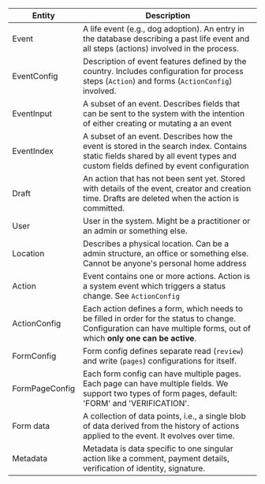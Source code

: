 | Entity         | Description                                                                                                                                                                    |
| -------------- | ------------------------------------------------------------------------------------------------------------------------------------------------------------------------------ |
| Event          | A life event (e.g., dog adoption). An entry in the database describing a past life event and all steps (actions) involved in the process.                                      |
| EventConfig    | Description of event features defined by the country. Includes configuration for process steps (`Action`) and forms (`ActionConfig`) involved.                                 |
| EventInput     | A subset of an event. Describes fields that can be sent to the system with the intention of either creating or mutating a an event                                             |
| EventIndex     | A subset of an event. Describes how the event is stored in the search index. Contains static fields shared by all event types and custom fields defined by event configuration |
| Draft          | An action that has not been sent yet. Stored with details of the event, creator and creation time. Drafts are deleted when the action is committed.                            |
| User           | User in the system. Might be a practitioner or an admin or something else.                                                                                                     |
| Location       | Describes a physical location. Can be a admin structure, an office or something else. Cannot be anyone's personal home address                                                 |
| Action         | Event contains one or more actions. Action is a system event which triggers a status change. See `ActionConfig`                                                                |
| ActionConfig   | Each action defines a form, which needs to be filled in order for the status to change. Configuration can have multiple forms, out of which **only one can be active**.        |
| FormConfig     | Form config defines separate read (`review`) and write (`pages`) configurations for itself.                                                                                    |
| FormPageConfig | Each form config can have multiple pages. Each page can have multiple fields. We support two types of form pages, default: 'FORM' and 'VERIFICATION'.                          |
| Form data      | A collection of data points, i.e., a single blob of data derived from the history of actions applied to the event. It evolves over time.                                       |
| Metadata       | Metadata is data specific to one singular action like a comment, payment details, verification of identity, signature.                                                         |
